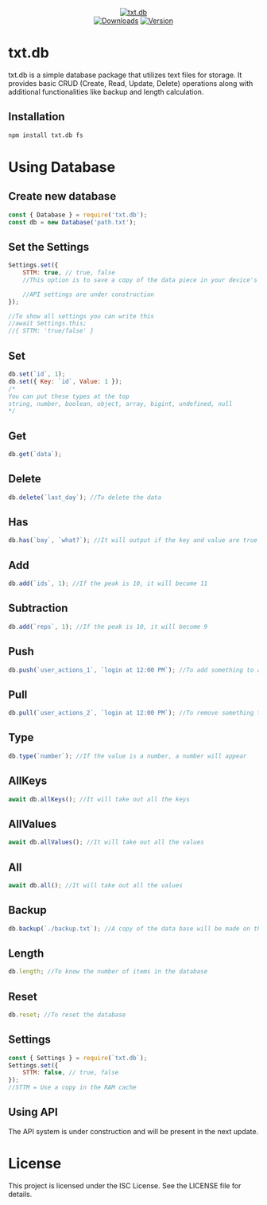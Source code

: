 <center>
	<p>
		<a href="https://www.npmjs.com/package/txt.db"><img src="https://i.imgur.com/BPX2i1q.png" alt="txt.db"/></a>
        <br>
        <a href="https://www.npmjs.com/package/txt.db"><img src="https://img.shields.io/npm/dt/txt.db?color=4B68F6" alt="Downloads"/></a>
		<a href="https://www.npmjs.com/package/txt.db"><img src="https://img.shields.io/npm/v/txt.db?color=04DCC6" alt="Version"/></a>
	</p>
</center>

# txt.db

txt.db is a simple database package that utilizes text files for storage. It provides basic CRUD (Create, Read, Update, Delete) operations along with additional functionalities like backup and length calculation.

## Installation

```bash
npm install txt.db fs
```

# Using Database

## Create new database

```js
const { Database } = require('txt.db');
const db = new Database('path.txt');
```

## Set the Settings

```js
Settings.set({
    STTM: true, // true, false
    //This option is to save a copy of the data piece in your device's RAM while your project is running

    //API settings are under construction
});

//To show all settings you can write this
//await Settings.this;
//{ STTM: 'true/false' }
```

## Set

```js
db.set(`id`, 1);
db.set({ Key: `id`, Value: 1 });
/*
You can put these types at the top
string, number, boolean, object, array, bigint, undefined, null
*/
```

## Get

```js
db.get(`data`);
```

## Delete

```js
db.delete(`last_day`); //To delete the data
```

## Has

```js
db.has(`bay`, `what?`); //It will output if the key and value are true or false
```

## Add

```js
db.add(`ids`, 1); //If the peak is 10, it will become 11
```

## Subtraction

```js
db.add(`reps`, 1); //If the peak is 10, it will become 9
```

## Push

```js
db.push(`user_actions_1`, `login at 12:00 PM`); //To add something to a specific array
```

## Pull

```js
db.pull(`user_actions_2`, `login at 12:00 PM`); //To remove something to a specific array
```

## Type

```js
db.type(`number`); //If the value is a number, a number will appear
```

## AllKeys

```js
await db.allKeys(); //It will take out all the keys
```

## AllValues

```js
await db.allValues(); //It will take out all the values
```

## All

```js
await db.all(); //It will take out all the values
```

## Backup

```js
db.backup(`./backup.txt`); //A copy of the data base will be made on the same path
```

## Length

```js
db.length; //To know the number of items in the database
```

## Reset

```js
db.reset; //To reset the database
```

## Settings

```js
const { Settings } = require(`txt.db`);
Settings.set({
    STTM: false, // true, false
});
//STTM = Use a copy in the RAM cache
```

## Using API

The API system is under construction and will be present in the next update.

# License

This project is licensed under the ISC License. See the LICENSE file for details.